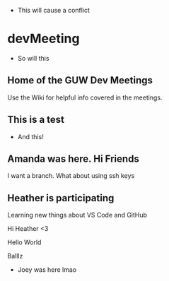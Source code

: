 - This will cause a conflict
# devMeeting
- So will this

## Home of the GUW Dev Meetings
Use the Wiki for helpful info covered in the meetings.

## This is a test
- And this!


## Amanda was here. Hi Friends

I want a branch. What about using ssh keys

## Heather is participating
Learning new things about VS Code and GitHub


Hi Heather <3


Hello World


Balllz


- Joey was here lmao

